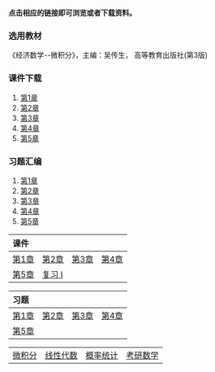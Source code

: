 **点击相应的链接即可浏览或者下载资料。**

### 选用教材

《经济数学--微积分》，主编：吴传生， 高等教育出版社(第3版)



### 课件下载

1. <a href='./docs/ppt_chap1.pdf'>第1章</a>
2. <a href='./docs/ppt_chap2.pdf'>第2章</a>
3. <a href='./docs/ppt_chap3.pdf'>第3章</a>
4. <a href='./docs/ppt_chap4.pdf'>第4章</a>
5. <a href='./docs/ppt_chap5.pdf'>第5章</a>

### 习题汇编

1. <a href='./docs/xsim_chap1'>第1章</a>
2. <a href='./docs/xsim_chap2'>第2章</a>
3. <a href='./docs/xsim_chap3'>第3章</a>
4. <a href='./docs/xsim_chap4'>第4章</a>
5. <a href='./docs/xsim_chap5'>第5章</a>

| **课件**                                 |                                          |                                          |                                          |
| :--------------------------------------- | :--------------------------------------- | :--------------------------------------- | :--------------------------------------- |
| <a href='./docs/ppt_chap1.pdf'>第1章</a> | <a href='./docs/ppt_chap2.pdf'>第2章</a> | <a href='./docs/ppt_chap3.pdf'>第3章</a> | <a href='./docs/ppt_chap4.pdf'>第4章</a> |
| <a href='./docs/ppt_chap5.pdf'>第5章</a> | <a href='./docs/ppt_fx1'>复习 I</a>      |                                          |                                          |

| **习题**                              |                                       |                                       |                                       |
| :------------------------------------ | :------------------------------------ | :------------------------------------ | :------------------------------------ |
| <a href='./docs/xsim_chap1'>第1章</a> | <a href='./docs/xsim_chap2'>第2章</a> | <a href='./docs/xsim_chap3'>第3章</a> | <a href='./docs/xsim_chap4'>第4章</a> |
| <a href='./docs/xsim_chap5'>第5章</a> |                                       |                                       |                                       |











|                                   |                                      |                                      |                                |
| :-------------------------------- | :----------------------------------- | :----------------------------------- | :----------------------------- |
| <a href='../wjf/index'>微积分</a> | <a href='../xxds/index'>线性代数</a> | <a href='../gltj/index'>概率统计</a> | <a href='../kysx'>考研数学</a> |

